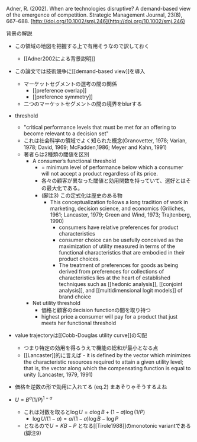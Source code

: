 
Adner, R. (2002). When are technologies disruptive? A demand-based view of the emergence of competition. Strategic Management Journal, 23(8), 667–688. [http://doi.org/10.1002/smj.246](http://doi.org/10.1002/smj.246)

背景の解説
- この領域の地図を把握する上で有用そうなので訳しておく
    - [[Adner2002による背景説明]]

- この論文では技術競争に[[demand-based view]]を導入
    - マーケットセグメントの選考の間の関係
        - [[preference overlap]]
        - [[preference symmetry]]
    - 二つのマーケットセグメントの間の境界をblurする

- threshold
    - "critical performance levels that must be met for an offering to become relevant to a decision set"
    - これは社会科学の領域でよく知られた概念(Granovetter, 1978; Varian, 1978; David, 1969; McFadden,1986; Meyer and Kahn, 1991)
    - 著者らは2種類の閾値を区別
        - A consumer’s functional threshold
            - = minimum level of performance below which a consumer will not accept a product regardless of its price.
            - 各々の顧客が異なった閾値と効用関数を持っていて、選好とはその最大化である。
            - (脚注3) この定式化は歴史のある物
                - This conceptualization follows a long tradition of work in marketing, decision science, and economics (Griliches, 1961; Lancaster, 1979; Green and Wind, 1973; Trajtenberg, 1990)
                    - consumers have relative preferences for product characteristics
                    - consumer choice can be usefully conceived as the maximization of utility measured in terms of the functional characteristics that are embodied in their product choices.
                    - The treatment of preferences for goods as being derived from preferences for collections of characteristics lies at the heart of established techniques such as [[hedonic analysis]], [[conjoint analysis]], and [[multidimensional logit models]] of brand choice
        - Net utility threshold
            - 価格と顧客のdecision functionの間を取り持つ
            - highest price a consumer will pay for a product that just meets her functional threshold

- value trajectoryは[[Cobb-Douglas utility curve]]の勾配
    - つまり特定の効用を得るうえで機能の総和が最小となる点
    - [[Lancaster]]的に言えば
            - it is defined by the vector which minimizes the characteristic resources required to attain a given utility level; that is, the vector along which the compensating function is equal to unity (Lancaster, 1979, 1991)


- 価格を逆数の形で効用に入れてる (eq.2) まあそりゃそうするよね
- $U = B^a (1/P)^{1-a}$
    - これは対数を取ると$\log U = a \log B + (1 - a) \log (1/P)$
        - $\log U / (1 - a) = a / (1 - a) \log B - \log P$
    - となるので$U = KB - P$ となる[[Tirole1988]]のmonotonic variantである(脚注9)
